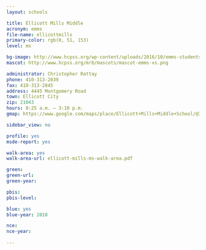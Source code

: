 ```yaml
---
layout: schools

title: Ellicott Mills Middle
acronym: emms
file-name: ellicottmills
primary-color: rgb(0, 51, 153)
level: ms

bg-image: http://www.hcpss.org/wp-content/uploads/2016/10/emms-students-classroom-hand-raised.jpg
mascot: http://www.hcpss.org/mrb/mascots/mascot-emms-xs.png

administrator: Christopher Rattay
phone: 410-313-2839
fax: 410-313-2845
address: 4445 Montgomery Road
town: Ellicott City
zip: 21043
hours: 8:25 a.m. – 3:10 p.m.
gmap: https://www.google.com/maps/place/Ellicott+Mills+Middle+School/@39.2500543,-76.812856,17z/data=!3m1!4b1!4m2!3m1!1s0x89c81f933420327d:0x6a21605880b8c84a?hl=en

sidebar_view: no

profile: yes
msde-report: yes

walk-area: yes
walk-area-url: ellicott-mills-ms-walk-area.pdf

green: 
green-url:
green-year: 

pbis: 
pbis-level: 

blue: yes
blue-year: 2010

nce:
nce-year:
 
---
```

